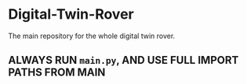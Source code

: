 # Digital-Twin-Rover
The main repository for the whole digital twin rover.

## ALWAYS RUN `main.py`, AND USE FULL IMPORT PATHS FROM MAIN

